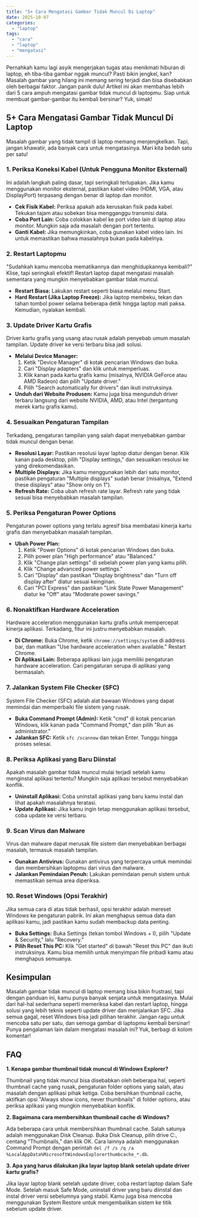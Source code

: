 ```yaml
---
title: "5+ Cara Mengatasi Gambar Tidak Muncul Di Laptop"
date: 2025-10-07
categories: 
  - "laptop"
tags: 
  - "cara"
  - "laptop"
  - "mengatasi"
---
```


Pernahkah kamu lagi asyik mengerjakan tugas atau menikmati hiburan di laptop, eh tiba-tiba gambar nggak muncul? Pasti bikin jengkel, kan? Masalah gambar yang hilang ini memang sering terjadi dan bisa disebabkan oleh berbagai faktor. Jangan panik dulu! Artikel ini akan membahas lebih dari 5 cara ampuh mengatasi gambar tidak muncul di laptopmu. Siap untuk membuat gambar-gambar itu kembali bersinar? Yuk, simak!

## 5+ Cara Mengatasi Gambar Tidak Muncul Di Laptop

Masalah gambar yang tidak tampil di laptop memang menjengkelkan. Tapi, jangan khawatir, ada banyak cara untuk mengatasinya. Mari kita bedah satu per satu!

### 1\. Periksa Koneksi Kabel (Untuk Pengguna Monitor Eksternal)

Ini adalah langkah paling dasar, tapi seringkali terlupakan. Jika kamu menggunakan monitor eksternal, pastikan kabel video (HDMI, VGA, atau DisplayPort) terpasang dengan benar di laptop dan monitor.

- **Cek Fisik Kabel:** Periksa apakah ada kerusakan fisik pada kabel. Tekukan tajam atau sobekan bisa mengganggu transmisi data.
- **Coba Port Lain:** Coba colokkan kabel ke port video lain di laptop atau monitor. Mungkin saja ada masalah dengan port tertentu.
- **Ganti Kabel:** Jika memungkinkan, coba gunakan kabel video lain. Ini untuk memastikan bahwa masalahnya bukan pada kabelnya.

### 2\. Restart Laptopmu

"Sudahkah kamu mencoba mematikannya dan menghidupkannya kembali?" Klise, tapi seringkali efektif! Restart laptop dapat mengatasi masalah sementara yang mungkin menyebabkan gambar tidak muncul.

- **Restart Biasa:** Lakukan restart seperti biasa melalui menu Start.
- **Hard Restart (Jika Laptop Freeze):** Jika laptop membeku, tekan dan tahan tombol power selama beberapa detik hingga laptop mati paksa. Kemudian, nyalakan kembali.

### 3\. Update Driver Kartu Grafis

Driver kartu grafis yang usang atau rusak adalah penyebab umum masalah tampilan. Update driver ke versi terbaru bisa jadi solusi.

- **Melalui Device Manager:**
    1. Ketik "Device Manager" di kotak pencarian Windows dan buka.
    2. Cari "Display adapters" dan klik untuk memperluas.
    3. Klik kanan pada kartu grafis kamu (misalnya, NVIDIA GeForce atau AMD Radeon) dan pilih "Update driver."
    4. Pilih "Search automatically for drivers" dan ikuti instruksinya.
- **Unduh dari Website Produsen:** Kamu juga bisa mengunduh driver terbaru langsung dari website NVIDIA, AMD, atau Intel (tergantung merek kartu grafis kamu).

### 4\. Sesuaikan Pengaturan Tampilan

Terkadang, pengaturan tampilan yang salah dapat menyebabkan gambar tidak muncul dengan benar.

- **Resolusi Layar:** Pastikan resolusi layar laptop diatur dengan benar. Klik kanan pada desktop, pilih "Display settings," dan sesuaikan resolusi ke yang direkomendasikan.
- **Multiple Displays:** Jika kamu menggunakan lebih dari satu monitor, pastikan pengaturan "Multiple displays" sudah benar (misalnya, "Extend these displays" atau "Show only on 1").
- **Refresh Rate:** Coba ubah refresh rate layar. Refresh rate yang tidak sesuai bisa menyebabkan masalah tampilan.

### 5\. Periksa Pengaturan Power Options

Pengaturan power options yang terlalu agresif bisa membatasi kinerja kartu grafis dan menyebabkan masalah tampilan.

- **Ubah Power Plan:**
    1. Ketik "Power Options" di kotak pencarian Windows dan buka.
    2. Pilih power plan "High performance" atau "Balanced."
    3. Klik "Change plan settings" di sebelah power plan yang kamu pilih.
    4. Klik "Change advanced power settings."
    5. Cari "Display" dan pastikan "Display brightness" dan "Turn off display after" diatur sesuai keinginan.
    6. Cari "PCI Express" dan pastikan "Link State Power Management" diatur ke "Off" atau "Moderate power savings."

### 6\. Nonaktifkan Hardware Acceleration

Hardware acceleration menggunakan kartu grafis untuk mempercepat kinerja aplikasi. Terkadang, fitur ini justru menyebabkan masalah.

- **Di Chrome:** Buka Chrome, ketik `chrome://settings/system` di address bar, dan matikan "Use hardware acceleration when available." Restart Chrome.
- **Di Aplikasi Lain:** Beberapa aplikasi lain juga memiliki pengaturan hardware acceleration. Cari pengaturan serupa di aplikasi yang bermasalah.

### 7\. Jalankan System File Checker (SFC)

System File Checker (SFC) adalah alat bawaan Windows yang dapat memindai dan memperbaiki file sistem yang rusak.

- **Buka Command Prompt (Admin):** Ketik "cmd" di kotak pencarian Windows, klik kanan pada "Command Prompt," dan pilih "Run as administrator."
- **Jalankan SFC:** Ketik `sfc /scannow` dan tekan Enter. Tunggu hingga proses selesai.

### 8\. Periksa Aplikasi yang Baru Diinstal

Apakah masalah gambar tidak muncul mulai terjadi setelah kamu menginstal aplikasi tertentu? Mungkin saja aplikasi tersebut menyebabkan konflik.

- **Uninstall Aplikasi:** Coba uninstall aplikasi yang baru kamu instal dan lihat apakah masalahnya teratasi.
- **Update Aplikasi:** Jika kamu ingin tetap menggunakan aplikasi tersebut, coba update ke versi terbaru.

### 9\. Scan Virus dan Malware

Virus dan malware dapat merusak file sistem dan menyebabkan berbagai masalah, termasuk masalah tampilan.

- **Gunakan Antivirus:** Gunakan antivirus yang terpercaya untuk memindai dan membersihkan laptopmu dari virus dan malware.
- **Jalankan Pemindaian Penuh:** Lakukan pemindaian penuh sistem untuk memastikan semua area diperiksa.

### 10\. Reset Windows (Opsi Terakhir)

Jika semua cara di atas tidak berhasil, opsi terakhir adalah mereset Windows ke pengaturan pabrik. Ini akan menghapus semua data dan aplikasi kamu, jadi pastikan kamu sudah membackup data penting.

- **Buka Settings:** Buka Settings (tekan tombol Windows + I), pilih "Update & Security," lalu "Recovery."
- **Pilih Reset This PC:** Klik "Get started" di bawah "Reset this PC" dan ikuti instruksinya. Kamu bisa memilih untuk menyimpan file pribadi kamu atau menghapus semuanya.

## Kesimpulan

Masalah gambar tidak muncul di laptop memang bisa bikin frustrasi, tapi dengan panduan ini, kamu punya banyak senjata untuk mengatasinya. Mulai dari hal-hal sederhana seperti memeriksa kabel dan restart laptop, hingga solusi yang lebih teknis seperti update driver dan menjalankan SFC. Jika semua gagal, reset Windows bisa jadi pilihan terakhir. Jangan ragu untuk mencoba satu per satu, dan semoga gambar di laptopmu kembali bersinar! Punya pengalaman lain dalam mengatasi masalah ini? Yuk, berbagi di kolom komentar!

## FAQ

**1\. Kenapa gambar thumbnail tidak muncul di Windows Explorer?**

Thumbnail yang tidak muncul bisa disebabkan oleh beberapa hal, seperti thumbnail cache yang rusak, pengaturan folder options yang salah, atau masalah dengan aplikasi pihak ketiga. Coba bersihkan thumbnail cache, aktifkan opsi "Always show icons, never thumbnails" di folder options, atau periksa aplikasi yang mungkin menyebabkan konflik.

**2\. Bagaimana cara membersihkan thumbnail cache di Windows?**

Ada beberapa cara untuk membersihkan thumbnail cache. Salah satunya adalah menggunakan Disk Cleanup. Buka Disk Cleanup, pilih drive C:, centang "Thumbnails," dan klik OK. Cara lainnya adalah menggunakan Command Prompt dengan perintah `del /f /s /q /a %LocalAppData%MicrosoftWindowsExplorerthumbcache_*.db`.

**3\. Apa yang harus dilakukan jika layar laptop blank setelah update driver kartu grafis?**

Jika layar laptop blank setelah update driver, coba restart laptop dalam Safe Mode. Setelah masuk Safe Mode, uninstall driver yang baru diinstal dan instal driver versi sebelumnya yang stabil. Kamu juga bisa mencoba menggunakan System Restore untuk mengembalikan sistem ke titik sebelum update driver.
